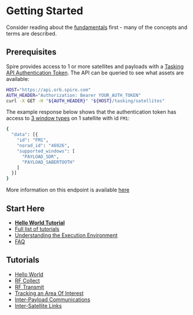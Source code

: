 # Getting Started

Consider reading about the [fundamentals](./Fundamentals.md) first - many of the concepts and terms are described.

## Prerequisites

Spire provides access to 1 or more satellites and payloads with a [Tasking API Authentication Token](https://developers.spire.com/tasking-api-docs/#authentication).  The API can be queried to see what assets are available:

```bash
HOST="https://api.orb.spire.com"
AUTH_HEADER="Authorization: Bearer YOUR_AUTH_TOKEN"
curl -X GET -H "${AUTH_HEADER}" "${HOST}/tasking/satellites"
```

The example response below shows that the authentication token has access to [3 window types](https://developers.spire.com/tasking-api-docs/#supported-windows) on 1 satellite with id `FM1`:

```bash
{
  "data": [{
    "id": "FM1",
    "norad_id": "46926",
    "supported_windows": [
      "PAYLOAD_SDR",
      "PAYLOAD_SABERTOOTH"
    ]
  }]
}
```

More information on this endpoint is available [here](https://developers.spire.com/tasking-api-docs/#select-satellite)

## Start Here

 - [**Hello World Tutorial**](./tutorials/hello_world/HelloWorld.md)
 - [Full list of tutorials](#tutorials)
 - [Understanding the Execution Environment](./ExecutionEnvironment.md)
 - [FAQ](./FAQ.md)


## Tutorials

 - [Hello World](./tutorials/hello_world/HelloWorld.md)
 - [RF Collect](./tutorials/rf_collect/RfCollect.md)
 - [RF Transmit](./tutorials/rf_transmit/RfTransmit.md)
 - [Tracking an Area Of Interest](./tutorials/aoi/AOI.md)
 - [Inter-Payload Communications](./tutorials/ipc/IPC.md)
 - [Inter-Satellite Links](./tutorials/isl/ISL.md) 
